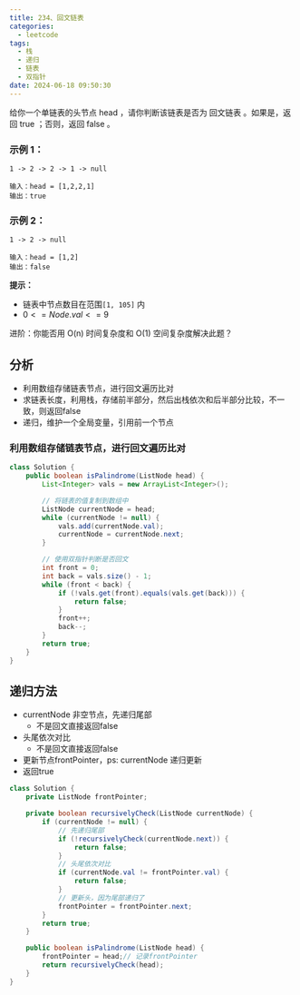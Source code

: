 ```yaml
---
title: 234、回文链表
categories:
  - leetcode
tags:
  - 栈
  - 递归
  - 链表
  - 双指针
date: 2024-06-18 09:50:30
---
```


给你一个单链表的头节点 head ，请你判断该链表是否为
回文链表
。如果是，返回 true ；否则，返回 false 。

 

### 示例 1：
```
1 -> 2 -> 2 -> 1 -> null

输入：head = [1,2,2,1]
输出：true
```
### 示例 2：
```
1 -> 2 -> null

输入：head = [1,2]
输出：false
```

**提示：**

- 链表中节点数目在范围`[1, 105]` 内
- $0 <= Node.val <= 9$
 

进阶：你能否用 O(n) 时间复杂度和 O(1) 空间复杂度解决此题？

## 分析

- 利用数组存储链表节点，进行回文遍历比对
- 求链表长度，利用栈，存储前半部分，然后出栈依次和后半部分比较，不一致，则返回false
- 递归，维护一个全局变量，引用前一个节点


### 利用数组存储链表节点，进行回文遍历比对
```java
class Solution {
    public boolean isPalindrome(ListNode head) {
        List<Integer> vals = new ArrayList<Integer>();

        // 将链表的值复制到数组中
        ListNode currentNode = head;
        while (currentNode != null) {
            vals.add(currentNode.val);
            currentNode = currentNode.next;
        }

        // 使用双指针判断是否回文
        int front = 0;
        int back = vals.size() - 1;
        while (front < back) {
            if (!vals.get(front).equals(vals.get(back))) {
                return false;
            }
            front++;
            back--;
        }
        return true;
    }
}

```

## 递归方法
- currentNode 非空节点，先递归尾部
  - 不是回文直接返回false
- 头尾依次对比
  - 不是回文直接返回false
- 更新节点frontPointer，ps: currentNode 递归更新
- 返回true

```java
class Solution {
    private ListNode frontPointer;

    private boolean recursivelyCheck(ListNode currentNode) {
        if (currentNode != null) {
            // 先递归尾部
            if (!recursivelyCheck(currentNode.next)) {
                return false;
            }
            // 头尾依次对比
            if (currentNode.val != frontPointer.val) {
                return false;
            }
            // 更新头，因为尾部递归了
            frontPointer = frontPointer.next;
        }
        return true;
    }

    public boolean isPalindrome(ListNode head) {
        frontPointer = head;// 记录frontPointer
        return recursivelyCheck(head);
    }
}

```